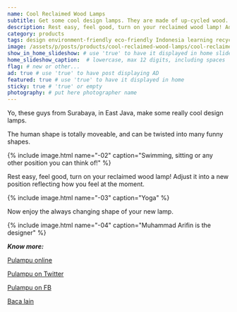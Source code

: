 ```yaml
---
name: Cool Reclaimed Wood Lamps
subtitle: Get some cool design lamps. They are made of up-cycled wood. Old timber turned into great furniture pieces.
description: Rest easy, feel good, turn on your reclaimed wood lamp! Adjust it into a new position reflecting how you feel at the moment.
category: products
tags: design environment-friendly eco-friendly Indonesia learning recycle save-trees Surabaya sustainable-construction up-cycle wood
image: /assets/p/posts/products/cool-reclaimed-wood-lamps/cool-reclaimed-wood-lamps.jpg
show_in_home_slideshow: # use 'true' to have it displayed in home slideshow
home_slideshow_caption:  # lowercase, max 12 digits, including spaces
flag: # new or other...
ad: true # use 'true' to have post displaying AD
featured: true # use 'true' to have it displayed in home
sticky: true # 'true' or empty
photography: # put here photographer name
---
```


Yo, these guys from Surabaya, in East Java, make some really cool design lamps.

The human shape is totally moveable, and can be twisted into many funny shapes.

{% include image.html name="-02" caption="Swimming, sitting or any other   position you can think of!" %}


Rest easy, feel good, turn on your reclaimed wood lamp! Adjust it into a new position reflecting how you feel at the moment.

{% include image.html name="-03" caption="Yoga" %}

Now enjoy the always changing shape of your new lamp.

{% include image.html name="-04" caption="Muhammad Arifin is the designer" %}


**_Know more:_**

[Pulampu online](https://pulampu.yukbisnis.com/)

[Pulampu on Twitter](https://twitter.com/pulampu)

[Pulampu on FB](https://www.facebook.com/pulampuindonesia/)

[Baca lain](http://pojokpitu.com/baca.php?idurut=42299)
